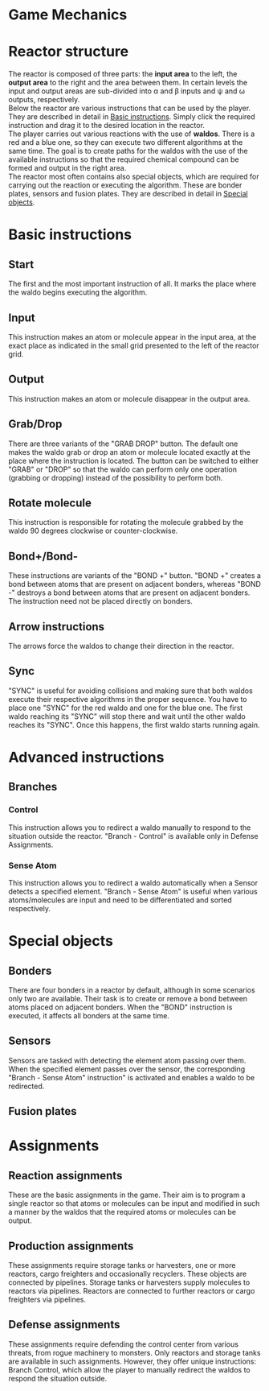 Game Mechanics <!-- omit in TOC -->
=
# Reactor structure
The reactor is composed of three parts: the **input area** to the left, the **output area** to the right and the area between them. In certain levels the input and output areas are sub-divided into α and β inputs and ψ and ω outputs, respectively.  
Below the reactor are various instructions that can be used by the player. They are described in detail in [Basic instructions](#basic-instructions). Simply click the required instruction and drag it to the desired location in the reactor.  
The player carries out various reactions with the use of **waldos**. There is a red and a blue one, so they can execute two different algorithms at the same time. The goal is to create paths for the waldos with the use of the available instructions so that the required chemical compound can be formed and output in the right area.  
The reactor most often contains also special objects, which are required for carrying out the reaction or executing the algorithm. These are bonder plates, sensors and fusion plates. They are described in detail in [Special objects](#special-objects).
# Basic instructions
## Start
The first and the most important instruction of all. It marks the place where the waldo begins executing the algorithm.
## Input
This instruction makes an atom or molecule appear in the input area, at the exact place as indicated in the small grid presented to the left of the reactor grid.
## Output
This instruction makes an atom or molecule disappear in the output area.
## Grab/Drop
There are three variants of the "GRAB DROP" button. The default one makes the waldo grab or drop an atom or molecule located exactly at the place where the instruction is located. The button can be switched to either "GRAB" or "DROP" so that the waldo can perform only one operation (grabbing or dropping) instead of the possibility to perform both.
## Rotate molecule
This instruction is responsible for rotating the molecule grabbed by the waldo 90 degrees clockwise or counter-clockwise.
## Bond+/Bond-
These instructions are variants of the "BOND +" button. "BOND +" creates a bond between atoms that are present on adjacent bonders, whereas "BOND -" destroys a bond between atoms that are present on adjacent bonders. The instruction need not be placed directly on bonders.
## Arrow instructions
The arrows force the waldos to change their direction in the reactor.
## Sync
"SYNC" is useful for avoiding collisions and making sure that both waldos execute their respective algorithms in the proper sequence. You have to place one "SYNC" for the red waldo and one for the blue one. The first waldo reaching its "SYNC" will stop there and wait until the other waldo reaches its "SYNC". Once this happens, the first waldo starts running again.
# Advanced instructions
## Branches
### Control
This instruction allows you to redirect a waldo manually to respond to the situation outside the reactor. "Branch - Control" is available only in Defense Assignments.
### Sense Atom
This instruction allows you to redirect a waldo automatically when a Sensor detects a specified element. "Branch - Sense Atom" is useful when various atoms/molecules are input and need to be differentiated and sorted respectively.
# Special objects
## Bonders
There are four bonders in a reactor by default, although in some scenarios only two are available. Their task is to create or remove a bond between atoms placed on adjacent bonders. When the "BOND" instruction is executed, it affects all bonders at the same time.
## Sensors
Sensors are tasked with detecting the element atom passing over them. When the specified element passes over the sensor, the corresponding "Branch - Sense Atom" instruction" is activated and enables a waldo to be redirected.
## Fusion plates
# Assignments
## Reaction assignments
These are the basic assignments in the game. Their aim is to program a single reactor so that atoms or molecules can be input and modified in such a manner by the waldos that the required atoms or molecules can be output.
## Production assignments
These assignments require storage tanks or harvesters, one or more reactors, cargo freighters and occasionally recyclers. These objects are connected by pipelines. Storage tanks or harvesters supply molecules to reactors via pipelines. Reactors are connected to further reactors or cargo freighters via pipelines.
## Defense assignments
These assignments require defending the control center from various threats, from rogue machinery to monsters. Only reactors and storage tanks are available in such assignments. However, they offer unique instructions: Branch Control, which allow the player to manually redirect the waldos to respond the situation outside.